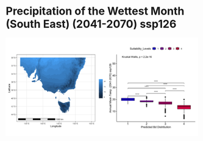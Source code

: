 # Precipitation of the Wettest Month (South East) (2041-2070) ssp126
![image info](../../Analysis_Plots/South_East_Extent_OnlyEnvs/Annual_Mean_Temp_SE_4170_126.png)